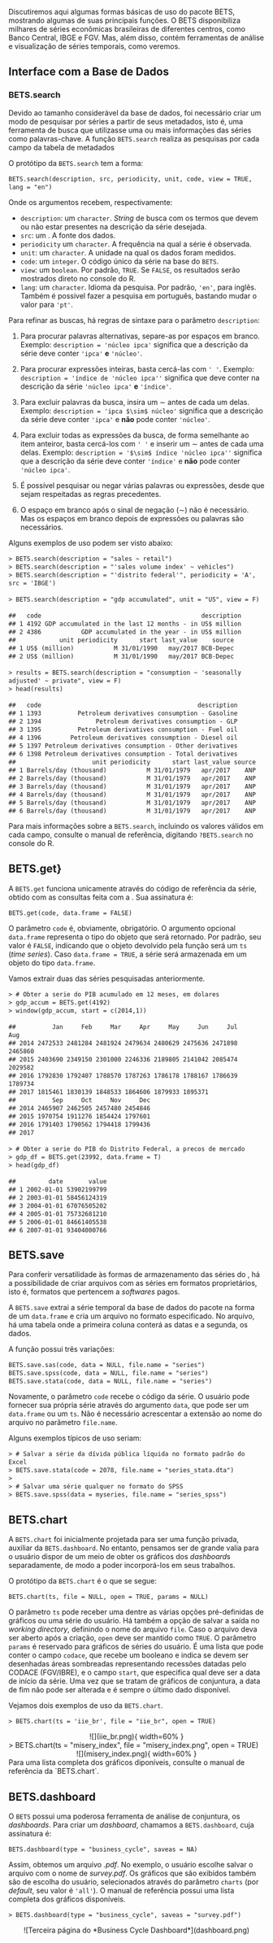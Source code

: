 Discutiremos aqui algumas formas básicas de uso do pacote BETS,
mostrando algumas de suas principais funções. O BETS disponibiliza
milhares de séries econômicas brasileiras de diferentes centros, como
Banco Central, IBGE e FGV. Mas, além disso, contém ferramentas de
análise e visualização de séries temporais, como veremos.

Interface com a Base de Dados
-----------------------------

### BETS.search

Devido ao tamanho considerável da base de dados, foi necessário criar um
modo de pesquisar por séries a partir de seus metadados, isto é, uma
ferramenta de busca que utilizasse uma ou mais informações das séries
como palavras-chave. A função `BETS.search` realiza as pesquisas por
cada campo da tabela de metadados

O protótipo da `BETS.search` tem a forma:

    BETS.search(description, src, periodicity, unit, code, view = TRUE, lang = "en")

Onde os argumentos recebem, respectivamente:

-   `description`: um `character`. *String* de busca com os termos que
    devem ou não estar presentes na descrição da série desejada.
-   `src`: um . A fonte dos dados.
-   `periodicity` um `character`. A frequência na qual a série
    é observada.
-   `unit`: um `character`. A unidade na qual os dados foram medidos.
-   `code`: um `integer`. O código único da série na base do `BETS`.
-   `view`: um `boolean`. Por padrão, `TRUE`. Se `FALSE`, os resultados
    serão mostrados direto no console do R.
-   `lang`: um `character`. Idioma da pesquisa. Por padrão, `'en'`,
    para inglês. Também é possivel fazer a pesquisa em português,
    bastando mudar o valor para `'pt'`.

Para refinar as buscas, há regras de sintaxe para o parâmetro
`description`:

1.  Para procurar palavras alternativas, separe-as por espaços
    em branco. Exemplo: `description = 'núcleo ipca'` significa que a
    descrição da série deve conter `'ipca'` **e** `'núcleo'`.

2.  Para procurar expressões inteiras, basta cercá-las com `' '`.
    Exemplo: `description = 'índice de 'núcleo ipca''` significa que
    deve conter na descrição da série `'núcleo ipca'` **e** `'índice'`.

3.  Para excluir palavras da busca, insira um ∼ antes de cada um delas.
    Exemplo: `description = 'ipca $\sim$ núcleo'` significa que a
    descrição da série deve conter `'ipca'` e **não** pode conter
    `'núcleo'`.

4.  Para excluir todas as expressões da busca, de forma semelhante ao
    item anteiror, basta cercá-los com `' '` e inserir um ∼ antes de
    cada uma delas. Exemplo:
    `description = '$\sim$ índice 'núcleo ipca''` significa que a
    descrição da série deve conter `'índice'` e **não** pode conter
    `'núcleo ipca'`.

5.  É possível pesquisar ou negar várias palavras ou expressões, desde
    que sejam respeitadas as regras precedentes.

6.  O espaço em branco após o sinal de negação (∼) não é necessário. Mas
    os espaços em branco depois de expressões ou palavras
    são necessários.

Alguns exemplos de uso podem ser visto abaixo:

    > BETS.search(description = "sales ~ retail")
    > BETS.search(description = "'sales volume index' ~ vehicles")
    > BETS.search(description = "'distrito federal'", periodicity = 'A', src = 'IBGE')

    > BETS.search(description = "gdp accumulated", unit = "US", view = F)

    ##   code                                            description
    ## 1 4192 GDP accumulated in the last 12 months - in US$ million
    ## 2 4386           GDP accumulated in the year - in US$ million
    ##            unit periodicity      start last_value    source
    ## 1 US$ (million)           M 31/01/1990   may/2017 BCB-Depec
    ## 2 US$ (million)           M 31/01/1990   may/2017 BCB-Depec

    > results = BETS.search(description = "consumption ~ 'seasonally adjusted' ~ private", view = F)
    > head(results)

    ##   code                                           description
    ## 1 1393          Petroleum derivatives consumption - Gasoline
    ## 2 1394               Petroleum derivatives consumption - GLP
    ## 3 1395          Petroleum derivatives consumption - Fuel oil
    ## 4 1396        Petroleum derivatives consumption - Diesel oil
    ## 5 1397 Petroleum derivatives consumption - Other derivatives
    ## 6 1398 Petroleum derivatives consumption - Total derivatives
    ##                     unit periodicity      start last_value source
    ## 1 Barrels/day (thousand)           M 31/01/1979   apr/2017    ANP
    ## 2 Barrels/day (thousand)           M 31/01/1979   apr/2017    ANP
    ## 3 Barrels/day (thousand)           M 31/01/1979   apr/2017    ANP
    ## 4 Barrels/day (thousand)           M 31/01/1979   apr/2017    ANP
    ## 5 Barrels/day (thousand)           M 31/01/1979   apr/2017    ANP
    ## 6 Barrels/day (thousand)           M 31/01/1979   apr/2017    ANP

Para mais informações sobre a `BETS.search`, incluindo os valores
válidos em cada campo, consulte o manual de referência, digitando
`?BETS.search` no console do R.

BETS.get}
---------

A `BETS.get` funciona unicamente através do código de referência da
série, obtido com as consultas feita com a . Sua assinatura é:

    BETS.get(code, data.frame = FALSE)

O parâmetro `code` é, obviamente, obrigatório. O argumento opcional
`data.frame` representa o tipo do objeto que será retornado. Por padrão,
seu valor é `FALSE`, indicando que o objeto devolvido pela função será
um `ts` (*time series*). Caso `data.frame = TRUE`, a série será
armazenada em um objeto do tipo `data.frame`.

Vamos extrair duas das séries pesquisadas anteriormente.

    > # Obter a serie do PIB acumulado em 12 meses, em dolares
    > gdp_accum = BETS.get(4192)
    > window(gdp_accum, start = c(2014,1))

    ##          Jan     Feb     Mar     Apr     May     Jun     Jul     Aug
    ## 2014 2472533 2481284 2481924 2479634 2480629 2475636 2471898 2465860
    ## 2015 2403690 2349150 2301000 2246336 2189805 2141042 2085474 2029582
    ## 2016 1792830 1792407 1788570 1787263 1786178 1788167 1786639 1789734
    ## 2017 1815461 1830139 1848533 1864606 1879933 1895371                
    ##          Sep     Oct     Nov     Dec
    ## 2014 2465907 2462505 2457480 2454846
    ## 2015 1970754 1911276 1854424 1797601
    ## 2016 1791403 1790562 1794418 1799436
    ## 2017

    > # Obter a serie do PIB do Distrito Federal, a precos de mercado
    > gdp_df = BETS.get(23992, data.frame = T)
    > head(gdp_df)

    ##         date       value
    ## 1 2002-01-01 53902199799
    ## 2 2003-01-01 58456124319
    ## 3 2004-01-01 67076505202
    ## 4 2005-01-01 75732681210
    ## 5 2006-01-01 84661405538
    ## 6 2007-01-01 93404000766

BETS.save
---------

Para conferir versatilidade às formas de armazenamento das séries do ,
há a possibilidade de criar arquivos com as séries em formatos
proprietários, isto é, formatos que pertencem a *softwares* pagos.

A `BETS.save` extrai a série temporal da base de dados do pacote na
forma de um `data.frame` e cria um arquivo no formato especificado. No
arquivo, há uma tabela onde a primeira coluna conterá as datas e a
segunda, os dados.

A função possui três variações:

    BETS.save.sas(code, data = NULL, file.name = "series")
    BETS.save.spss(code, data = NULL, file.name = "series")
    BETS.save.stata(code, data = NULL, file.name = "series")

Novamente, o parâmetro `code` recebe o código da série. O usuário pode
fornecer sua própria série através do argumento `data`, que pode ser um
`data.frame` ou um `ts`. Não é necessário acrescentar a extensão ao nome
do arquivo no parãmetro `file.name`.

Alguns exemplos típicos de uso seriam:

    > # Salvar a série da dívida pública líquida no formato padrão do Excel
    > BETS.save.stata(code = 2078, file.name = "series_stata.dta")
    > 
    > # Salvar uma série qualquer no formato do SPSS
    > BETS.save.spss(data = myseries, file.name = "series_spss")

BETS.chart
----------

A `BETS.chart` foi inicialmente projetada para ser uma função privada,
auxiliar da `BETS.dashboard`. No entanto, pensamos ser de grande valia
para o usuário dispor de um meio de obter os gráficos dos *dashboard*s
separadamente, de modo a poder incorporá-los em seus trabalhos.

O protótipo da `BETS.chart` é o que se segue:

    BETS.chart(ts, file = NULL, open = TRUE, params = NULL)

O parâmetro `ts` pode receber uma dentre as várias opções pré-definidas
de gráficos ou uma série do usuário. Há também a opção de salvar a saída
no *working directory*, definindo o nome do arquivo `file`. Caso o
arquivo deva ser aberto após a criação, `open` deve ser mantido como
`TRUE`. O parâmetro `params` é reservado para gráficos de séries do
usuário. É uma lista que pode conter o campo `codace`, que recebe um
booleano e indica se devem ser desenhadas áreas sombreadas representando
recessões datadas pelo CODACE (FGV/IBRE), e o campo `start`, que
especifica qual deve ser a data de início da série. Uma vez que se
tratam de gráficos de conjuntura, a data de fim não pode ser alterada e
é sempre o último dado disponível.

Vejamos dois exemplos de uso da `BETS.chart`.

    > BETS.chart(ts = 'iie_br', file = "iie_br", open = TRUE)

<center>
![](iie_br.png){ width=60% }
</center>
    > BETS.chart(ts = "misery_index", file = "misery_index.png", open = TRUE)

<center>
![](misery_index.png){ width=60% }
</center>
Para uma lista completa dos gráficos diponíveis, consulte o manual de
referência da `BETS.chart`.

BETS.dashboard
--------------

O `BETS` possui uma poderosa ferramenta de análise de conjuntura, os
*dashboards*. Para criar um *dashboard*, chamamos a `BETS.dashboard`,
cuja assinatura é:

    BETS.dashboard(type = "business_cycle", saveas = NA)

Assim, obtemos um arquivo *.pdf*. No exemplo, o usuário escolhe salvar o
arquivo com o nome de *survey.pdf*. Os gráficos que são exibidos também
são de escolha do usuário, selecionados através do parâmetro `charts`
(por *default*, seu valor é `'all'`). O manual de referência possui uma
lista completa dos gráficos disponíveis.

    > BETS.dashboard(type = "business_cycle", saveas = "survey.pdf")

<center>
![Terceira página do *Business Cycle Dashboard*](dashboard.png)
</center>
